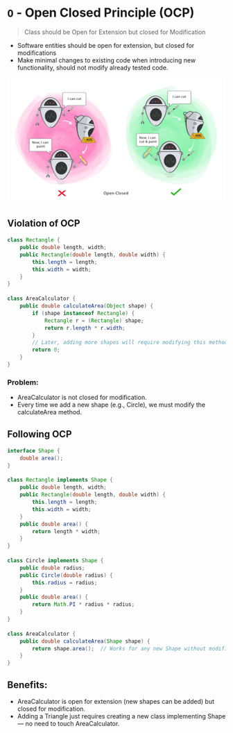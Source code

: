 # ```O``` - Open Closed Principle (OCP)

> Class should be Open for Extension but closed for Modification


- Software entities should be open for extension, but closed for modifications
- Make minimal changes to existing code when introducing new functionality, should not modify already tested code.

![open-close.png](../../images/open-closed.png)
  

## Violation of OCP

```java
class Rectangle {
    public double length, width;
    public Rectangle(double length, double width) {
        this.length = length;
        this.width = width;
    }
}

class AreaCalculator {
    public double calculateArea(Object shape) {
        if (shape instanceof Rectangle) {
            Rectangle r = (Rectangle) shape;
            return r.length * r.width;
        }
        // Later, adding more shapes will require modifying this method
        return 0;
    }
}

```

### Problem:
- AreaCalculator is not closed for modification.
- Every time we add a new shape (e.g., Circle), we must modify the calculateArea method.


## Following OCP

```java
interface Shape {
    double area();
}

class Rectangle implements Shape {
    public double length, width;
    public Rectangle(double length, double width) {
        this.length = length;
        this.width = width;
    }
    public double area() {
        return length * width;
    }
}

class Circle implements Shape {
    public double radius;
    public Circle(double radius) {
        this.radius = radius;
    }
    public double area() {
        return Math.PI * radius * radius;
    }
}

class AreaCalculator {
    public double calculateArea(Shape shape) {
        return shape.area();  // Works for any new Shape without modification
    }
}

```

## Benefits:
- AreaCalculator is open for extension (new shapes can be added) but closed for modification.
- Adding a Triangle just requires creating a new class implementing Shape — no need to touch AreaCalculator.